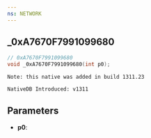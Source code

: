 ```yaml
---
ns: NETWORK
---
```

## _0xA7670F7991099680

```c
// 0xA7670F7991099680
void _0xA7670F7991099680(int p0);
```

```
Note: this native was added in build 1311.23

NativeDB Introduced: v1311
```

## Parameters
* **p0**:
